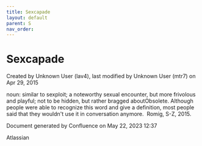 ```yaml
---
title: Sexcapade
layout: default
parent: S
nav_order:
---
```


# Sexcapade

Created by  Unknown User (lav4), last modified by  Unknown User (mtr7) on Apr 29, 2015

noun: similar to sexploit; a noteworthy sexual encounter, but more frivolous and playful; not to be hidden, but rather bragged aboutObsolete. Although people were able to recognize this word and give a definition, most people said that they wouldn't use it in conversation anymore.  Romig, S-Z, 2015.

Document generated by Confluence on May 22, 2023 12:37

Atlassian
